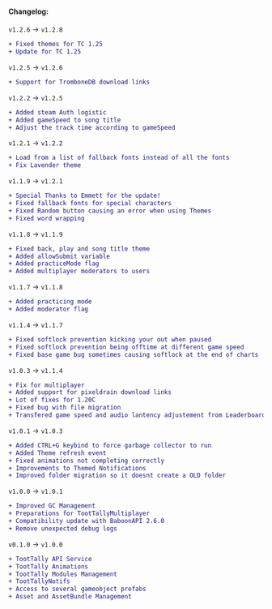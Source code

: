 #### Changelog:

`v1.2.6` -> `v1.2.8`
```diff
+ Fixed themes for TC 1.25
+ Update for TC 1.25
```

`v1.2.5` -> `v1.2.6`
```diff
+ Support for TromboneDB download links
```

`v1.2.2` -> `v1.2.5`
```diff
+ Added steam Auth logistic
+ Added gameSpeed to song title
+ Adjust the track time according to gameSpeed
```

`v1.2.1` -> `v1.2.2`
```diff
+ Load from a list of fallback fonts instead of all the fonts
+ Fix Lavender theme
```

`v1.1.9` -> `v1.2.1`

```diff
+ Special Thanks to Emmett for the update!
+ Fixed fallback fonts for special characters
+ Fixed Random button causing an error when using Themes
+ Fixed word wrapping
```

`v1.1.8` -> `v1.1.9`

```diff
+ Fixed back, play and song title theme
+ Added allowSubmit variable
+ Added practiceMode flag
+ Added multiplayer moderators to users
```

`v1.1.7` -> `v1.1.8`

```diff
+ Added practicing mode
+ Added moderator flag
```

`v1.1.4` -> `v1.1.7`

```diff
+ Fixed softlock prevention kicking your out when paused
+ Fixed softlock prevention being offtime at different game speed
+ Fixed base game bug sometimes causing softlock at the end of charts
```

`v1.0.3` -> `v1.1.4`

```diff
+ Fix for multiplayer
+ Added support for pixeldrain download links
+ Lot of fixes for 1.20C
+ Fixed bug with file migration
+ Transfered game speed and audio lantency adjustement from Leaderboard module to Core
```

`v1.0.1` -> `v1.0.3`

```diff
+ Added CTRL+G keybind to force garbage collector to run
+ Added Theme refresh event
+ Fixed animations not completing correctly
+ Improvements to Themed Notifications
+ Improved folder migration so it doesnt create a OLD folder
```

`v1.0.0` -> `v1.0.1`

```diff
+ Improved GC Management
+ Preparations for TootTallyMultiplayer
+ Compatibility update with BaboonAPI 2.6.0
+ Remove unexpected debug logs
```

`v0.1.0` -> `v1.0.0`

```diff
+ TootTally API Service
+ TootTally Animations
+ TootTally Modules Management
+ TootTallyNotifs
+ Access to several gameobject prefabs
+ Asset and AssetBundle Management
```
